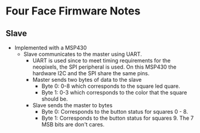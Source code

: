 # Four Face Firmware Notes

## Slave 

- Implemented with a MSP430
    * Slave communicates to the master using UART. 
        - UART is used since to meet timing requirements for the neopixels, the SPI peripheral is used. On this MSP430 the hardware I2C and the SPI share the same pins.
        - Master sends two bytes of data to the slave
            * Byte 0: 0-8 which corresponds to the square led quare. 
            * Byte 1: 0-3 which corresponds to the color that the square should be.
        - Slave sends the master to bytes
            * Byte 0: Corresponds to the button status for squares 0 - 8. 
            * Byte 1: Corresponds to the button status for squares 9. The 7 MSB bits are don't cares. 